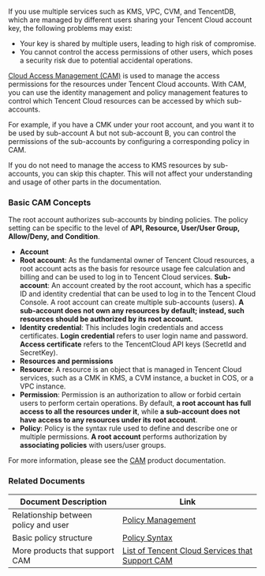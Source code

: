 
If you use multiple services such as KMS, VPC, CVM, and TencentDB, which are managed by different users sharing your Tencent Cloud account key, the following problems may exist:

- Your key is shared by multiple users, leading to high risk of compromise.
- You cannot control the access permissions of other users, which poses a security risk due to potential accidental operations.

[Cloud Access Management (CAM)](https://intl.cloud.tencent.com/document/product/598/17848) is used to manage the access permissions for the resources under Tencent Cloud accounts. With CAM, you can use the identity management and policy management features to control which Tencent Cloud resources can be accessed by which sub-accounts.

For example, if you have a CMK under your root account, and you want it to be used by sub-account A but not sub-account B, you can control the permissions of the sub-accounts by configuring a corresponding policy in CAM.

If you do not need to manage the access to KMS resources by sub-accounts, you can skip this chapter. This will not affect your understanding and usage of other parts in the documentation.


### Basic CAM Concepts
The root account authorizes sub-accounts by binding policies. The policy setting can be specific to the level of **API, Resource, User/User Group, Allow/Deny, and Condition**.

- **Account**
 - **Root account**: As the fundamental owner of Tencent Cloud resources, a root account acts as the basis for resource usage fee calculation and billing and can be used to log in to Tencent Cloud services.
 **Sub-account**: An account created by the root account, which has a specific ID and identity credential that can be used to log in to the Tencent Cloud Console. A root account can create multiple sub-accounts (users). **A sub-account does not own any resources by default; instead, such resources should be authorized by its root account.**
 - **Identity credential**: This includes login credentials and access certificates. **Login credential** refers to user login name and password. **Access certificate** refers to the TencentCloud API keys (SecretId and SecretKey).
- **Resources and permissions**
 - **Resource**: A resource is an object that is managed in Tencent Cloud services, such as a CMK in KMS, a CVM instance, a bucket in COS, or a VPC instance.
 - **Permission**: Permission is an authorization to allow or forbid certain users to perform certain operations. By default, **a root account has full access to all the resources under it**, while **a sub-account does not have access to any resources under its root account**.
 - **Policy**: Policy is the syntax rule used to define and describe one or multiple permissions. **A root account** performs authorization by **associating policies** with users/user groups.

For more information, please see the [CAM](https://intl.cloud.tencent.com/document/product/598/10583) product documentation.

### Related Documents
| Document Description | Link | 
|---------|---------|
| Relationship between policy and user | [Policy Management](https://intl.cloud.tencent.com/document/product/598/10601) |
| Basic policy structure | [Policy Syntax](https://intl.cloud.tencent.com/document/product/598/10603) | 
| More products that support CAM | [List of Tencent Cloud Services that Support CAM](https://intl.cloud.tencent.com/document/product/598/10588)|
